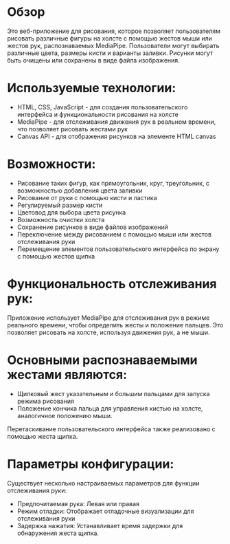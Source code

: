 # Обзор
Это веб-приложение для рисования, которое позволяет пользователям рисовать различные фигуры на холсте с помощью жестов мыши или жестов рук, распознаваемых MediaPipe. Пользователи могут выбирать различные цвета, размеры кисти и варианты заливки. Рисунки могут быть очищены или сохранены в виде файла изображения.

# Используемые технологии:
- HTML, CSS, JavaScript - для создания пользовательского интерфейса и функциональности рисования на холсте 
- MediaPipe - для отслеживания движения рук в реальном времени, что позволяет рисовать жестами рук
- Canvas API - для отображения рисунков на элементе HTML canvas

# Возможности:
- Рисование таких фигур, как прямоугольник, круг, треугольник, с возможностью добавления цвета заливки
- Рисование от руки с помощью кисти и ластика 
- Регулируемый размер кисти
- Цветовод для выбора цвета рисунка  
- Возможность очистки холста
- Сохранение рисунков в виде файлов изображений
- Переключение между рисованием с помощью мыши или жестов отслеживания руки
- Перемещение элементов пользовательского интерфейса по экрану с помощью жестов щипка

# Функциональность отслеживания рук:
Приложение использует MediaPipe для отслеживания рук в режиме реального времени, чтобы определить жесты и положение пальцев. Это позволяет рисовать на холсте, используя движения рук, а не мыши.

# Основными распознаваемыми жестами являются:
- Щипковый жест указательным и большим пальцами для запуска режима рисования
- Положение кончика пальца для управления кистью на холсте, аналогичное положению мыши.

Перетаскивание пользовательского интерфейса также реализовано с помощью жеста щипка.

# Параметры конфигурации:
Существует несколько настраиваемых параметров для функции отслеживания руки:

- Предпочитаемая рука: Левая или правая
- Режим отладки: Отображает отладочные визуализации для отслеживания руки
- Задержка нажатия: Устанавливает время задержки для обнаружения жеста щипка.
